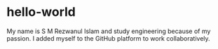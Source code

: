 # hello-world
My name is S M Rezwanul Islam and study engineering because of my passion.
I added myself to the GitHub platform to work collaboratively.
